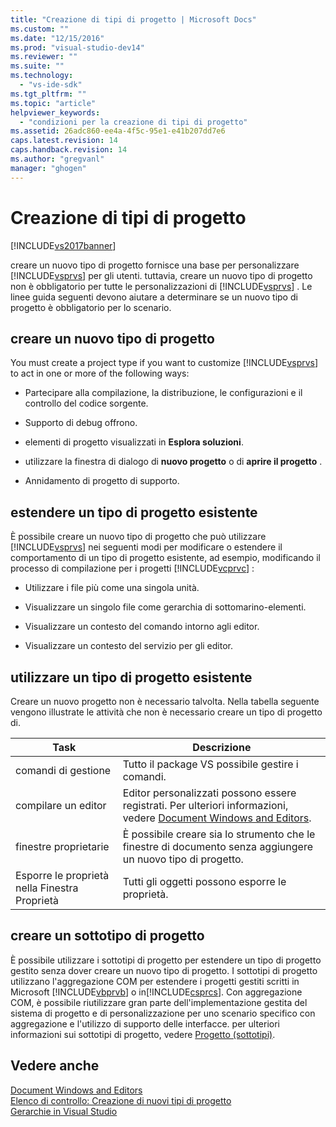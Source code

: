 ```yaml
---
title: "Creazione di tipi di progetto | Microsoft Docs"
ms.custom: ""
ms.date: "12/15/2016"
ms.prod: "visual-studio-dev14"
ms.reviewer: ""
ms.suite: ""
ms.technology: 
  - "vs-ide-sdk"
ms.tgt_pltfrm: ""
ms.topic: "article"
helpviewer_keywords: 
  - "condizioni per la creazione di tipi di progetto"
ms.assetid: 26adc860-ee4a-4f5c-95e1-e41b207dd7e6
caps.latest.revision: 14
caps.handback.revision: 14
ms.author: "gregvanl"
manager: "ghogen"
---
```

# Creazione di tipi di progetto
[!INCLUDE[vs2017banner](../../code-quality/includes/vs2017banner.md)]

creare un nuovo tipo di progetto fornisce una base per personalizzare [!INCLUDE[vsprvs](../../code-quality/includes/vsprvs_md.md)] per gli utenti.  tuttavia, creare un nuovo tipo di progetto non è obbligatorio per tutte le personalizzazioni di [!INCLUDE[vsprvs](../../code-quality/includes/vsprvs_md.md)] .  Le linee guida seguenti devono aiutare a determinare se un nuovo tipo di progetto è obbligatorio per lo scenario.  
  
## creare un nuovo tipo di progetto  
 You must create a project type if you want to customize [!INCLUDE[vsprvs](../../code-quality/includes/vsprvs_md.md)] to act in one or more of the following ways:  
  
-   Partecipare alla compilazione, la distribuzione, le configurazioni e il controllo del codice sorgente.  
  
-   Supporto di debug offrono.  
  
-   elementi di progetto visualizzati in **Esplora soluzioni**.  
  
-   utilizzare la finestra di dialogo di **nuovo progetto** o di **aprire il progetto** .  
  
-   Annidamento di progetto di supporto.  
  
## estendere un tipo di progetto esistente  
 È possibile creare un nuovo tipo di progetto che può utilizzare [!INCLUDE[vsprvs](../../code-quality/includes/vsprvs_md.md)] nei seguenti modi per modificare o estendere il comportamento di un tipo di progetto esistente, ad esempio, modificando il processo di compilazione per i progetti [!INCLUDE[vcprvc](../../code-quality/includes/vcprvc_md.md)] :  
  
-   Utilizzare i file più come una singola unità.  
  
-   Visualizzare un singolo file come gerarchia di sottomarino\-elementi.  
  
-   Visualizzare un contesto del comando intorno agli editor.  
  
-   Visualizzare un contesto del servizio per gli editor.  
  
## utilizzare un tipo di progetto esistente  
 Creare un nuovo progetto non è necessario talvolta.  Nella tabella seguente vengono illustrate le attività che non è necessario creare un tipo di progetto di.  
  
|Task|Descrizione|  
|----------|-----------------|  
|comandi di gestione|Tutto il package VS possibile gestire i comandi.|  
|compilare un editor|Editor personalizzati possono essere registrati.  Per ulteriori informazioni, vedere [Document Windows and Editors](http://msdn.microsoft.com/it-it/603625e1-62b6-413a-bc44-089346e166bc).|  
|finestre proprietarie|È possibile creare sia lo strumento che le finestre di documento senza aggiungere un nuovo tipo di progetto.|  
|Esporre le proprietà nella Finestra Proprietà|Tutti gli oggetti possono esporre le proprietà.|  
  
## creare un sottotipo di progetto  
 È possibile utilizzare i sottotipi di progetto per estendere un tipo di progetto gestito senza dover creare un nuovo tipo di progetto.  I sottotipi di progetto utilizzano l'aggregazione COM per estendere i progetti gestiti scritti in Microsoft [!INCLUDE[vbprvb](../../code-quality/includes/vbprvb_md.md)] o in[!INCLUDE[csprcs](../../data-tools/includes/csprcs_md.md)].  Con aggregazione COM, è possibile riutilizzare gran parte dell'implementazione gestita del sistema di progetto e di personalizzazione per uno scenario specifico con aggregazione e l'utilizzo di supporto delle interfacce.  per ulteriori informazioni sui sottotipi di progetto, vedere [Progetto \(sottotipi\)](../../extensibility/internals/project-subtypes.md).  
  
## Vedere anche  
 [Document Windows and Editors](http://msdn.microsoft.com/it-it/603625e1-62b6-413a-bc44-089346e166bc)   
 [Elenco di controllo: Creazione di nuovi tipi di progetto](../../extensibility/internals/checklist-creating-new-project-types.md)   
 [Gerarchie in Visual Studio](../../extensibility/internals/hierarchies-in-visual-studio.md)